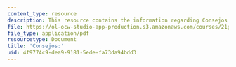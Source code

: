 ```yaml
---
content_type: resource
description: This resource contains the information regarding Consejos.
file: https://ol-ocw-studio-app-production.s3.amazonaws.com/courses/21g-702-spanish-ii-spring-2004/4f9774c9dea991815edefa73da94bdd3_MIT21G_702S04_31cons.pdf
file_type: application/pdf
resourcetype: Document
title: 'Consejos:'
uid: 4f9774c9-dea9-9181-5ede-fa73da94bdd3
---
```

